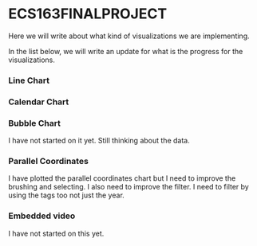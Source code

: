 # ECS163FINALPROJECT

Here we will write about what kind of visualizations we are implementing.

In the list below, we will write an update for what is the progress for the visualizations.

### Line Chart

### Calendar Chart

### Bubble Chart
I have not started on it yet. Still thinking about the data.

### Parallel Coordinates
I have plotted the parallel coordinates chart but I need to improve the brushing and selecting.
I also need to improve the filter.
I need to filter by using the tags too not just the year.

### Embedded video
I have not started on this yet.

